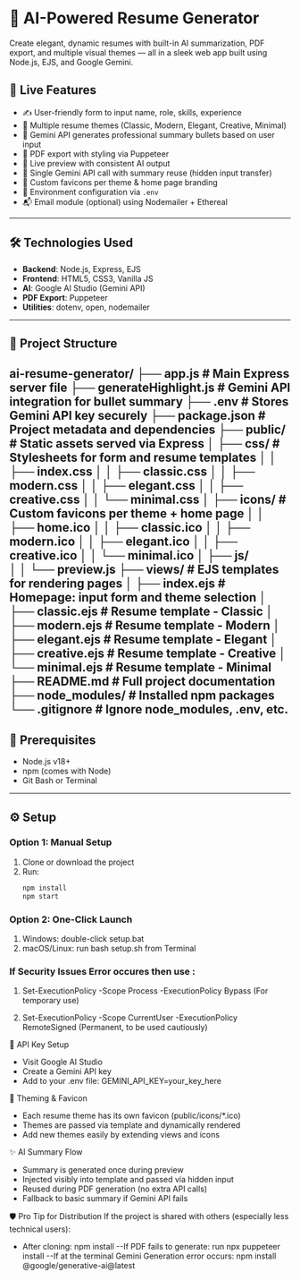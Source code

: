 # 🧠 AI-Powered Resume Generator

Create elegant, dynamic resumes with built-in AI summarization, PDF export, and multiple visual themes — all in a sleek web app built using Node.js, EJS, and Google Gemini.

## 🚀 Live Features

- ✍️ User-friendly form to input name, role, skills, experience
- 🎨 Multiple resume themes (Classic, Modern, Elegant, Creative, Minimal)
- 🤖 Gemini API generates professional summary bullets based on user input
- 📄 PDF export with styling via Puppeteer
- 💼 Live preview with consistent AI output
- 🧠 Single Gemini API call with summary reuse (hidden input transfer)
- 📎 Custom favicons per theme & home page branding
- 🔐 Environment configuration via `.env`
- 📬 Email module (optional) using Nodemailer + Ethereal

---

## 🛠️ Technologies Used

- **Backend**: Node.js, Express, EJS
- **Frontend**: HTML5, CSS3, Vanilla JS
- **AI**: Google AI Studio (Gemini API)
- **PDF Export**: Puppeteer
- **Utilities**: dotenv, open, nodemailer

---

## 📁 Project Structure

ai-resume-generator/
├── app.js                         # Main Express server file
├── generateHighlight.js          # Gemini API integration for bullet summary
├── .env                          # Stores Gemini API key securely
├── package.json                  # Project metadata and dependencies
├── public/                       # Static assets served via Express
│   ├── css/                      # Stylesheets for form and resume templates
│   │   ├── index.css
│   │   ├── classic.css
│   │   ├── modern.css
│   │   ├── elegant.css
│   │   ├── creative.css
│   │   └── minimal.css
│   ├── icons/                    # Custom favicons per theme + home page
│   │   ├── home.ico
│   │   ├── classic.ico
│   │   ├── modern.ico
│   │   ├── elegant.ico
│   │   ├── creative.ico
│   │   └── minimal.ico
│   ├── js/                       
│   │   └── preview.js
├── views/                        # EJS templates for rendering pages
│   ├── index.ejs                 # Homepage: input form and theme selection
│   ├── classic.ejs               # Resume template - Classic
│   ├── modern.ejs                # Resume template - Modern
│   ├── elegant.ejs               # Resume template - Elegant
│   ├── creative.ejs              # Resume template - Creative
│   └── minimal.ejs               # Resume template - Minimal
├── README.md                     # Full project documentation
├── node_modules/                 # Installed npm packages
└── .gitignore                    # Ignore node_modules, .env, etc.
---

## 🧰 Prerequisites

- Node.js v18+
- npm (comes with Node)
- Git Bash or Terminal

---

## ⚙️ Setup


### Option 1: Manual Setup

1. Clone or download the project
2. Run:
   ```bash
   npm install
   npm start
### Option 2: One-Click Launch

1.  Windows: double-click setup.bat
2.  macOS/Linux: run bash setup.sh from Terminal

### If Security Issues Error occures then use :

1. Set-ExecutionPolicy -Scope Process -ExecutionPolicy Bypass (For temporary use)
 
2. Set-ExecutionPolicy -Scope CurrentUser -ExecutionPolicy RemoteSigned (Permanent, to be used cautiously)

🔐 API Key Setup

- Visit Google AI Studio
- Create a Gemini API key
- Add to your .env file:
GEMINI_API_KEY=your_key_here


🎨 Theming & Favicon

- Each resume theme has its own favicon (public/icons/*.ico)
- Themes are passed via template and dynamically rendered
- Add new themes easily by extending views and icons

✨ AI Summary Flow

- Summary is generated once during preview
- Injected visibly into template and passed via hidden input
- Reused during PDF generation (no extra API calls)
- Fallback to basic summary if Gemini API fails

🛡️ Pro Tip for Distribution
If the project is shared with others (especially less technical users):
- After cloning: npm install
  --If PDF fails to generate: run npx puppeteer install
  --If at the terminal Gemini Generation error occurs: npm install @google/generative-ai@latest
